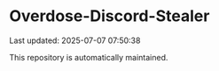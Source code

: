 # Overdose-Discord-Stealer

Last updated: 2025-07-07 07:50:38

This repository is automatically maintained.
